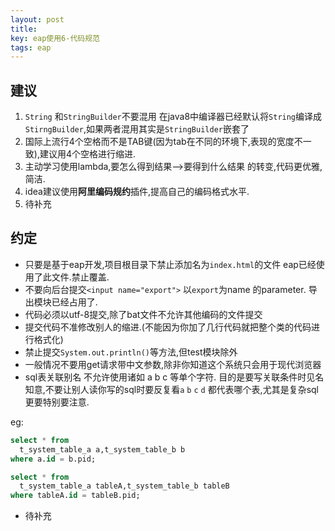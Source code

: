 ```yaml
---
layout: post
title: 
key: eap使用6-代码规范
tags: eap
---
```


## 建议
1. `String` 和`StringBuilder`不要混用 在java8中编译器已经默认将`String`编译成`StirngBuilder`,如果两者混用其实是`StringBuilder`嵌套了
2. 国际上流行4个空格而不是TAB键(因为tab在不同的环境下,表现的宽度不一致),建议用4个空格进行缩进.
3. 主动学习使用lambda,要怎么得到结果-->要得到什么结果 的转变,代码更优雅,简洁.
4. idea建议使用**阿里编码规约**插件,提高自己的编码格式水平.
5. 待补充


## 约定
* 只要是基于eap开发,项目根目录下禁止添加名为`index.html`的文件 eap已经使用了此文件.禁止覆盖.
* 不要向后台提交`<input name="export">` 以`export`为name 的parameter. 导出模块已经占用了.
* 代码必须以utf-8提交,除了bat文件不允许其他编码的文件提交
* 提交代码不准修改别人的缩进.(不能因为你加了几行代码就把整个类的代码进行格式化)
* 禁止提交`System.out.println()`等方法,但test模块除外
* 一般情况不要用get请求带中文参数,除非你知道这个系统只会用于现代浏览器
* sql表关联别名 不允许使用诸如 a b c 等单个字符. 目的是要写关联条件时见名知意,不要让别人读你写的sql时要反复看`a` `b` `c` `d` 都代表哪个表,尤其是复杂sql更要特别要注意.

eg:

```sql
select * from 
  t_system_table_a a,t_system_table_b b 
where a.id = b.pid;

select * from 
  t_system_table_a tableA,t_system_table_b tableB
where tableA.id = tableB.pid;

```

* 待补充

